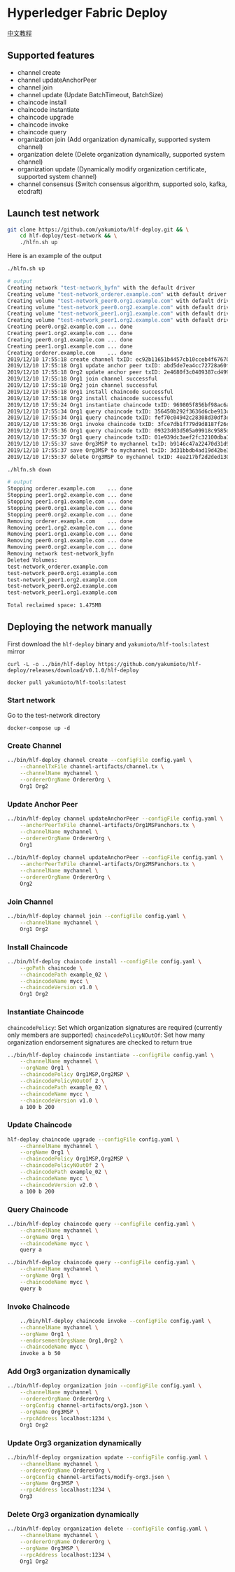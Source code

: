 # Hyperledger Fabric Deploy

[中文教程](./README-zh.md)

## Supported features

- channel create
- channel updateAnchorPeer
- channel join
- channel update (Update BatchTimeout, BatchSize)
- chaincode install
- chaincode instantiate
- chaincode upgrade
- chaincode invoke
- chaincode query
- organization join (Add organization dynamically, supported system channel)
- organization delete (Delete organization dynamically, supported system channel)
- organization update (Dynamically modify organization certificate, supported system channel)
- channel consensus (Switch consensus algorithm, supported solo, kafka, etcdraft)

## Launch test network

```bash
git clone https://github.com/yakumioto/hlf-deploy.git && \
    cd hlf-deploy/test-network && \
    ./hlfn.sh up
```

Here is an example of the output

```bash
./hlfn.sh up

# output
Creating network "test-network_byfn" with the default driver
Creating volume "test-network_orderer.example.com" with default driver
Creating volume "test-network_peer0.org1.example.com" with default driver
Creating volume "test-network_peer0.org2.example.com" with default driver
Creating volume "test-network_peer1.org1.example.com" with default driver
Creating volume "test-network_peer1.org2.example.com" with default driver
Creating peer0.org2.example.com ... done
Creating peer1.org2.example.com ... done
Creating peer0.org1.example.com ... done
Creating peer1.org1.example.com ... done
Creating orderer.example.com    ... done
2019/12/10 17:55:18 create channel txID: ec92b11651b4457cb10cceb4f67670ddc90f938c0f329fbce6116be6b1a50602
2019/12/10 17:55:18 Org1 update anchor peer txID: abd5de7ea4cc72728a60fa9437da766c8df990ebfb47de49d95353a210dcc81f
2019/12/10 17:55:18 Org2 update anchor peer txID: 2e4680f3c0409387cd499f4d521555f638612714de37355b9cfa6d87b17741fc
2019/12/10 17:55:18 Org1 join channel successful
2019/12/10 17:55:18 Org2 join channel successful
2019/12/10 17:55:18 Org1 install chaincode successful
2019/12/10 17:55:18 Org2 install chaincode successful
2019/12/10 17:55:24 Org1 instantiate chaincode txID: 969805f856bf98ac6aa9fc1afa2b52ff2343f5711c51677031d73e090c634beb args: [a 100 b 200]
2019/12/10 17:55:34 Org1 query chaincode txID: 356450b292f3636d6cbe913c1e2ffe7286c17e30819160170d49a093916cb669 args: [query a] result: 100
2019/12/10 17:55:34 Org1 query chaincode txID: fef70c04942c28308d30df3e62dccac1f7eb2244491c34ecb7b6b2a3af8134f4 args: [query b] result: 200
2019/12/10 17:55:36 Org1 invoke chaincode txID: 3fce7db1f779d9d8187f26cd66431aa88807ed32ca7996dc1c94c37c140e4296 args: [invoke a b 50]
2019/12/10 17:55:36 Org1 query chaincode txID: 09323d03d505a09918c9585d25c5dce2456702bda167b1f127ea80d5930979bb args: [query a] result: 50
2019/12/10 17:55:37 Org1 query chaincode txID: 01e939dc3aef2fc32100dba1cfc6c446448fcb103fbe84f20f2cf645b405235c args: [query b] result: 250
2019/12/10 17:55:37 save Org3MSP to mychannel txID: b9146c47a22470d31d9456abdfb7cf106384f019a5c1f2b0ad8a6fe172d736c9
2019/12/10 17:55:37 save Org3MSP to mychannel txID: 3d31bbdb4ad19d42be364ac1ae2326ee0a7ebbee799ae9751b840813e587b977
2019/12/10 17:55:37 delete Org3MSP to mychannel txID: 4ea217bf2d2ded1304e9df2b9dc3ef6764d4d4e72aab033e99880184834889e1
```

```bash
./hlfn.sh down

# output
Stopping orderer.example.com    ... done
Stopping peer1.org2.example.com ... done
Stopping peer1.org1.example.com ... done
Stopping peer0.org1.example.com ... done
Stopping peer0.org2.example.com ... done
Removing orderer.example.com    ... done
Removing peer1.org2.example.com ... done
Removing peer1.org1.example.com ... done
Removing peer0.org1.example.com ... done
Removing peer0.org2.example.com ... done
Removing network test-network_byfn
Deleted Volumes:
test-network_orderer.example.com
test-network_peer0.org1.example.com
test-network_peer1.org2.example.com
test-network_peer0.org2.example.com
test-network_peer1.org1.example.com

Total reclaimed space: 1.475MB
```

## Deploying the network manually

First download the `hlf-deploy` binary and `yakumioto/hlf-tools:latest` mirror

`curl -L -o ../bin/hlf-deploy https://github.com/yakumioto/hlf-deploy/releases/download/v0.1.0/hlf-deploy`

`docker pull yakumioto/hlf-tools:latest`

### Start network

Go to the test-network directory

`docker-compose up -d`

### Create Channel

```bash
../bin/hlf-deploy channel create --configFile config.yaml \
    --channelTxFile channel-artifacts/channel.tx \
    --channelName mychannel \
    --ordererOrgName OrdererOrg \
    Org1 Org2
```

### Update Anchor Peer

```bash
../bin/hlf-deploy channel updateAnchorPeer --configFile config.yaml \
    --anchorPeerTxFile channel-artifacts/Org1MSPanchors.tx \
    --channelName mychannel \
    --ordererOrgName OrdererOrg \
    Org1
    
../bin/hlf-deploy channel updateAnchorPeer --configFile config.yaml \
    --anchorPeerTxFile channel-artifacts/Org2MSPanchors.tx \
    --channelName mychannel \
    --ordererOrgName OrdererOrg \
    Org2
```

### Join Channel

```bash
../bin/hlf-deploy channel join --configFile config.yaml \
    --channelName mychannel \
    Org1 Org2
```

### Install Chaincode

```bash
../bin/hlf-deploy chaincode install --configFile config.yaml \
    --goPath chaincode \
    --chaincodePath example_02 \
    --chaincodeName mycc \
    --chaincodeVersion v1.0 \
    Org1 Org2
```
### Instantiate Chaincode

`chaincodePolicy`: Set which organization signatures are required (currently only members are supported)
`chaincodePolicyNOutOf`: Set how many organization endorsement signatures are checked to return true

```bash
../bin/hlf-deploy chaincode instantiate --configFile config.yaml \
    --channelName mychannel \
    --orgName Org1 \
    --chaincodePolicy Org1MSP,Org2MSP \
    --chaincodePolicyNOutOf 2 \
    --chaincodePath example_02 \
    --chaincodeName mycc \
    --chaincodeVersion v1.0 \
    a 100 b 200
```

### Update Chaincode

```bash
hlf-deploy chaincode upgrade --configFile config.yaml \
    --channelName mychannel \
    --orgName Org1 \
    --chaincodePolicy Org1MSP,Org2MSP \
    --chaincodePolicyNOutOf 2 \
    --chaincodePath example_02 \
    --chaincodeName mycc \
    --chaincodeVersion v2.0 \
    a 100 b 200
```

### Query Chaincode

```bash
../bin/hlf-deploy chaincode query --configFile config.yaml \
    --channelName mychannel \
    --orgName Org1 \
    --chaincodeName mycc \
    query a

../bin/hlf-deploy chaincode query --configFile config.yaml \
    --channelName mychannel \
    --orgName Org1 \
    --chaincodeName mycc \
    query b
```

### Invoke Chaincode

```bash
    ../bin/hlf-deploy chaincode invoke --configFile config.yaml \
    --channelName mychannel \
    --orgName Org1 \
    --endorsementOrgsName Org1,Org2 \
    --chaincodeName mycc \
    invoke a b 50
```

### Add Org3 organization dynamically

```bash
../bin/hlf-deploy organization join --configFile config.yaml \
    --channelName mychannel \
    --ordererOrgName OrdererOrg \
    --orgConfig channel-artifacts/org3.json \
    --orgName Org3MSP \
    --rpcAddress localhost:1234 \
    Org1 Org2
```

### Update Org3 organization dynamically

```bash
../bin/hlf-deploy organization update --configFile config.yaml \
    --channelName mychannel \
    --ordererOrgName OrdererOrg \
    --orgConfig channel-artifacts/modify-org3.json \
    --orgName Org3MSP \
    --rpcAddress localhost:1234 \
    Org3
```

### Delete Org3 organization dynamically

```bash
../bin/hlf-deploy organization delete --configFile config.yaml \
    --channelName mychannel \
    --ordererOrgName OrdererOrg \
    --orgName Org3MSP \
    --rpcAddress localhost:1234 \
    Org1 Org2
```
